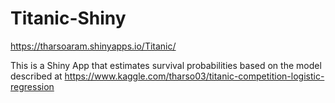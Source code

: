# Titanic-Shiny

https://tharsoaram.shinyapps.io/Titanic/ 

This is a Shiny App that estimates survival probabilities based on the model described at https://www.kaggle.com/tharso03/titanic-competition-logistic-regression
